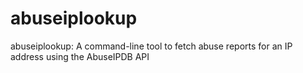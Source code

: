 # abuseiplookup
abuseiplookup: A command-line tool to fetch abuse reports for an IP address using the AbuseIPDB API
